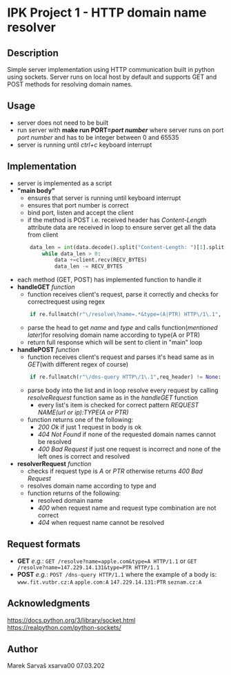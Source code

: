 # IPK Project 1 - HTTP domain name resolver

## Description
Simple server implementation using HTTP communication built in python using sockets. Server runs on local host by default and supports GET and POST methods for resolving domain names. 

## Usage
- server does not need to be built
- run server with **make run PORT=_port number_** where server runs on port *port number* and has to be integer between 0 and 65535
- server is running until _ctrl+c_ keyboard interrupt

## Implementation
* server is implemented as a script
* **"main body"** 
    * ensures that server is running until keyboard interrupt
    * ensures that port number is correct
    * bind port, listen and accept the client
    * if the method is POST i.e. received header has _Content-Length_ attribute
    data are received in loop to ensure server get all the data from client
    ```python
        data_len = int(data.decode().split("Content-Length: ")[1].split("\n")[0])
            while data_len > 0:
                data +=client.recv(RECV_BYTES)
                data_len -= RECV_BYTES 
    ``` 
* each method (GET, POST) has implemented function to handle it
* **handleGET** *function*
    * function receives client's request, parse it correctly and checks for correctrequest using regex
    ```python
        if re.fullmatch(r"\/resolve\?name=.*&type=(A|PTR) HTTP\/1\.1", request_head)!= None: 
    ```
    * parse the head to get *name* and *type* and calls function(*mentioned later*)for resolving domain name according to type(A or PTR)
    * return full response which will be sent to client in "main" loop
* **handlePOST** *function*
    * function receives client's request and parses it's head same as in *GET*(with different regex of course)
    ```python 
        if re.fullmatch(r"\/dns-query HTTP\/1\.1",req_header) != None: 
    ```
    * parse body into the list and in loop resolve every request by calling *resolveRequest* function same as in the *handleGET* function
        * every list's item is checked for correct pattern *REQUEST NAME(url or ip):TYPE(A or PTR)*
    * function returns one of the following: 
        * *200 Ok* if just 1 request in body is ok 
        * *404 Not Found* if none of the requested domain names cannot be resolved
        * *400 Bad Request* if just one request is incorrect and none of the left ones is correct and resolved
* **resolverRequest** *function*
    * checks if request type is *A* or *PTR* otherwise returns *400 Bad Request*
    * resolves domain name according to type and 
    * function returns of the following:
        * resolved domain name 
        * *400* when request name and request type combination are not correct
        * *404* when request name cannot be resolved

## Request formats
* **GET** *e.g.*:
`GET /resolve?name=apple.com&type=A HTTP/1.1`
or
`GET /resolve?name=147.229.14.131&type=PTR HTTP/1.1`
* **POST** *e.g.*:
`POST /dns-query HTTP/1.1`
where the example of a body is:
`www.fit.vutbr.cz:A`
`apple.com:A`
`147.229.14.131:PTR`
`seznam.cz:A`
## Acknowledgments
https://docs.python.org/3/library/socket.html
https://realpython.com/python-sockets/

## Author
Marek Sarvaš
xsarva00
07.03.202